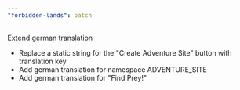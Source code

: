 ```yaml
---
"forbidden-lands": patch
---
```


Extend german translation

- Replace a static string for the "Create Adventure Site" button with translation key
- Add german translation for namespace ADVENTURE_SITE
- Add german translation for "Find Prey!"

